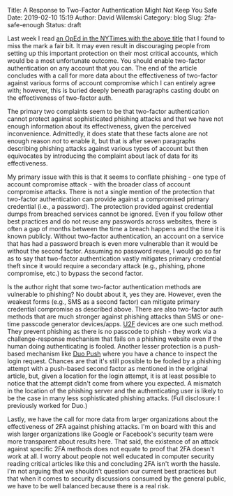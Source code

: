Title: A Response to Two-Factor Authentication Might Not Keep You Safe
Date: 2019-02-10 15:19
Author: David Wilemski
Category: blog
Slug: 2fa-safe-enough
Status: draft

Last week I read [an OpEd in the NYTimes with the above title](https://www.nytimes.com/2019/01/27/opinion/2fa-cyberattacks-security.html) that I found to miss the mark a fair bit. It may even result in discouraging people from setting up this important protection on their most critical accounts, which would be a most unfortunate outcome. You should enable two-factor authentication on any account that you can. The end of the article concludes with a call for more data about the effectiveness of two-factor against various forms of account compromise which I can entirely agree with; however, this is buried deeply beneath paragraphs casting doubt on the effectiveness of two-factor auth.

The primary two complaints seem to be that two-factor authentication cannot protect against sophisticated phishing attacks and that we have not enough information about its effectiveness, given the perceived inconvenience. Admittedly, it does state that these facts alone are not enough reason _not_ to enable it, but that is after seven paragraphs describing phishing attacks against various types of account but then equivocates by introducing the complaint about lack of data for its effectiveness.

My primary issue with this is that it seems to conflate phishing - one type of account compromise attack - with the broader class of account compromise attacks. There is not a single mention of the protection that two-factor authentication can provide against a compromised primary credential (i.e., a password). The protection provided against credential dumps from breached services cannot be ignored. Even if you follow other best practices and do not reuse any passwords across websites, there is often a gap of months between the time a breach happens and the time it is known publicly. Without two-factor authentication, an account on a service that has had a password breach is even more vulnerable than it would be without the second factor. Assuming no password reuse, I would go so far as to say that two-factor authentication vastly mitigates primary credential theft since it would require a secondary attack (e.g., phishing, phone compromise, etc.) to bypass the second factor.

Is the author right that some two-factor authentication methods are vulnerable to phishing? No doubt about it, yes they are. However, even the weakest forms (e.g., SMS as a second factor) can mitigate primary credential compromise as described above. There are also two-factor auth methods that are much stronger against phishing attacks than SMS or one-time passcode generator devices/apps. [U2F](https://en.wikipedia.org/wiki/Universal_2nd_Factor) devices are one such method. They prevent phishing as there is no passcode to phish - they work via a challenge-response mechanism that fails on a phishing website even if the human doing authenticating is fooled. Another lesser protection is a push-based mechanism like [Duo Push](https://guide.duo.com/iphone#push) where you have a chance to inspect the login request. Chances are that it's still possible to be fooled by a phishing attempt with a push-based second factor as mentioned in the original article, but, given a location for the login attempt, it is at least possible to notice that the attempt didn't come from where you expected. A mismatch in the location of the phishing server and the authenticating user is likely to be the case in many less sophisticated phishing attacks. (Full disclosure: I previously worked for Duo.)

Lastly, we have the call for more data from larger organizations about the effectiveness of 2FA against phishing attacks. I'm on board with this and wish larger organizations like Google or Facebook's security team were more transparent about results here. That said, the existence of an attack against specific 2FA methods does not equate to proof that 2FA doesn't work at all. I worry about people not well educated in computer security reading critical articles like this and concluding 2FA isn't worth the hassle. I'm not arguing that we shouldn't question our current best practices but that when it comes to security discussions consumed by the general public, we have to be well balanced because there is a real risk.
